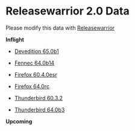 

Releasewarrior 2.0 Data
=======================

Please modify this data with [Releasewarrior](https://github.com/mozilla-releng/releasewarrior-2.0)

**Inflight**

* [Devedition 65.0b1](/inflight/devedition/devedition-devedition-65.0b1.md)

* [Fennec 64.0b14](/inflight/fennec/fennec-beta-64.0b14.md)

* [Firefox 60.4.0esr](/inflight/firefox/firefox-esr60-60.4.0esr.md)

* [Firefox 64.0rc](/inflight/firefox/firefox-release-rc-64.0rc.md)

* [Thunderbird 60.3.2](/inflight/thunderbird/thunderbird-release-60.3.2.md)

* [Thunderbird 64.0b3](/inflight/thunderbird/thunderbird-beta-64.0b3.md)

**Upcoming**

